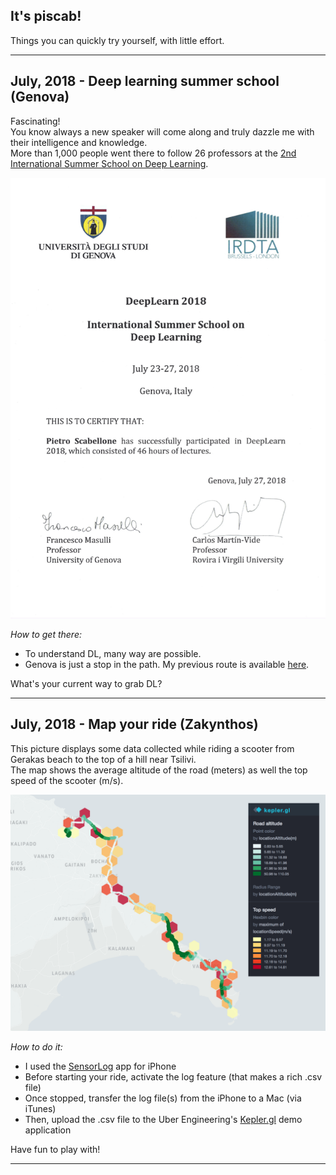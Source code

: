 ## It's piscab!

Things you can quickly try yourself, with little effort.  

---

## July, 2018 - Deep learning summer school (Genova)  

Fascinating!  
You know always a new speaker will come along and truly dazzle me with their intelligence and knowledge.  
More than 1,000 people went there to follow 26 professors at the [2nd International Summer School on Deep Learning](http://grammars.grlmc.com/DeepLearn2018/).     

![Image](2018_07_Genova/_DL2018.png)  

_How to get there:_ 
* To understand DL, many way are possible.
* Genova is just a stop in the path. My previous route is available [here](2018_07_Genova/AccompList.md). 

What's your current way to grab DL?

---

## July, 2018 - Map your ride (Zakynthos)  

This picture displays some data collected while riding a scooter from Gerakas beach to the top of a hill near Tsilivi.   
The map shows the average altitude of the road (meters) as well the top speed of the scooter (m/s).  

![Image](2018_07_Zante/DayTrip.png)  

_How to do it:_ 
* I used the [SensorLog](https://itunes.apple.com/us/app/sensorlog/id388014573?mt=8) app for iPhone
* Before starting your ride, activate the log feature (that makes a rich .csv file)
* Once stopped, transfer the log file(s) from the iPhone to a Mac (via iTunes)
* Then, upload the .csv file to the Uber Engineering's [Kepler.gl](https://uber.github.io/kepler.gl) demo application 

Have fun to play with!  

---
